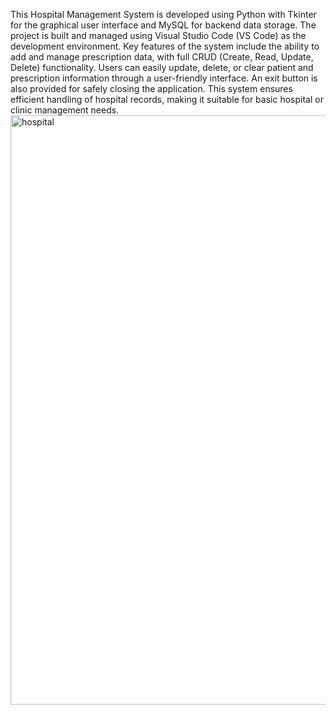 This Hospital Management System is developed using Python with Tkinter for the graphical user interface and MySQL for backend data storage.
The project is built and managed using Visual Studio Code (VS Code) as the development environment. 
Key features of the system include the ability to add and manage prescription data, with full CRUD (Create, Read, Update, Delete) functionality.
Users can easily update, delete, or clear patient and prescription information through a user-friendly interface. 
An exit button is also provided for safely closing the application. 
This system ensures efficient handling of hospital records, making it suitable for basic hospital or clinic management needs.
      <img width="1892" height="943" alt="hospital" src="https://github.com/user-attachments/assets/445f6ad9-dca6-4ba7-a15a-364825d92002" />
